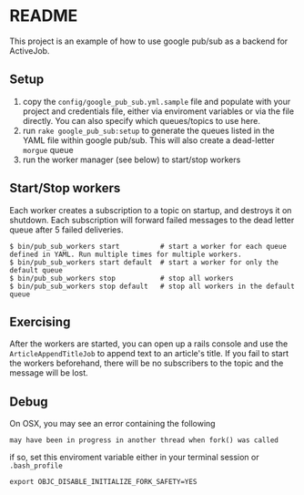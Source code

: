 # README

This project is an example of how to use google pub/sub as a backend for ActiveJob.

## Setup

1. copy the `config/google_pub_sub.yml.sample` file and populate with your project and credentials file, either via enviroment variables or via the file directly. You can also specify which queues/topics to use here. 
2. run `rake google_pub_sub:setup` to generate the queues listed in the YAML file within google pub/sub. This will also create a dead-letter `morgue` queue
3. run the worker manager (see below) to start/stop workers



## Start/Stop workers

Each worker creates a subscription to a topic on startup, and destroys it on shutdown. Each subscription will forward failed messages to the dead letter queue after 5 failed deliveries. 

```
$ bin/pub_sub_workers start          # start a worker for each queue defined in YAML. Run multiple times for multiple workers. 
$ bin/pub_sub_workers start default  # start a worker for only the default queue
$ bin/pub_sub_workers stop           # stop all workers
$ bin/pub_sub_workers stop default   # stop all workers in the default queue
```

## Exercising

After the workers are started, you can open up a rails console and use the `ArticleAppendTitleJob` to append text to an article's title. If you fail to start the workers beforehand, there will be no subscribers to the topic and the message will be lost. 

## Debug

On OSX, you may see an error containing the following
```
may have been in progress in another thread when fork() was called
```

if so, set this enviroment variable either in your terminal session or `.bash_profile`
```
export OBJC_DISABLE_INITIALIZE_FORK_SAFETY=YES
```
